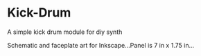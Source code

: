 # Kick-Drum
A simple kick drum module for diy synth

Schematic and faceplate art for Inkscape...Panel is 7 in x 1.75 in...
